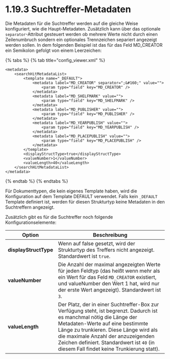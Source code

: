 # 1.19.3 Suchtreffer-Metadaten

Die Metadaten für die Suchtreffer werden auf die gleiche Weise konfiguriert, wie die Haupt-Metadaten. Zusätzlich kann über das optionale `separator`-Attribut gesteuert werden ob mehrere Werte nicht durch einen Zeilenumbruch sondern ein optionales Trennzeichen separiert angezeigt werden sollen. In dem folgenden Beispiel ist das für das Feld MD\_CREATOR ein Semikolon gefolgt von einem Leerzeichen:

{% tabs %}
{% tab title="config_viewer.xml" %}
```markup
<metadata>
    <searchHitMetadataList>
        <template name="_DEFAULT">
            <metadata label="MD_CREATOR" separator=";&#160;" value="">
                <param type="field" key="MD_CREATOR" />
            </metadata>
            <metadata label="MD_SHELFMARK" value="">
                <param type="field" key="MD_SHELFMARK" />
            </metadata>
            <metadata label="MD_PUBLISHER" value="">
                <param type="field" key="MD_PUBLISHER" />
            </metadata>
            <metadata label="MD_YEARPUBLISH" value="">
                <param type="field" key="MD_YEARPUBLISH" />
            </metadata>
            <metadata label="MD_PLACEPUBLISH" value="">
                <param type="field" key="MD_PLACEPUBLISH" />
            </metadata>
        </template>
        <displayStructType>true</displayStructType>
        <valueNumber>1</valueNumber>
        <valueLength>40</valueLength>
    </searchHitMetadataList>
</metadata>
```
{% endtab %}
{% endtabs %}

Für Dokumenttypen, die kein eigenes Template haben, wird die Konfiguration auf dem Template DEFAULT verwendet. Falls kein `_DEFAULT` Template definiert ist, werden für diesen Strukturtyp keine Metadaten in den Suchtreffern angezeigt.

Zusätzlich gibt es für die Suchtreffer noch folgende Konfigurationselemente:

| **Option**            | Beschreibung                                                                                                                                                                                                                                                                                                                        |
| --------------------- | ----------------------------------------------------------------------------------------------------------------------------------------------------------------------------------------------------------------------------------------------------------------------------------------------------------------------------------- |
| **displayStructType** | Wenn auf false gesetzt, wird der Strukturtyp des Treffers nicht angezeigt. Standardwert ist `true`.                                                                                                                                                                                                                                 |
| **valueNumber**       | Die Anzahl der maximal angezeigten Werte für jeden Feldtyp (das heißt wenn mehr als ein Wert für das Feld `MD_CREATOR` existiert, und valueNumber den Wert 1 hat, wird nur der erste Wert angezeigt). Standardwert ist `3`.                                                                                                         |
| **valueLength**       | Der Platz, der in einer Suchtreffer-Box zur Verfügung steht, ist begrenzt. Dadurch ist es manchmal nötig die Länge der Metadaten-Werte auf eine bestimmte Länge zu trunkieren. Diese Länge wird als die maximale Anzahl der anzuzeigenden Zeichen definiert. Standardwert ist `40` (in diesem Fall findet keine Trunkierung statt). |
